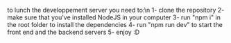 to lunch the developpement server you need to:\n
1- clone the repository
2- make sure that you've installed NodeJS in your computer
3- run "npm i" in the root folder to install the dependencies
4- run "npm run dev" to start the front end and the backend servers
5- enjoy :D
